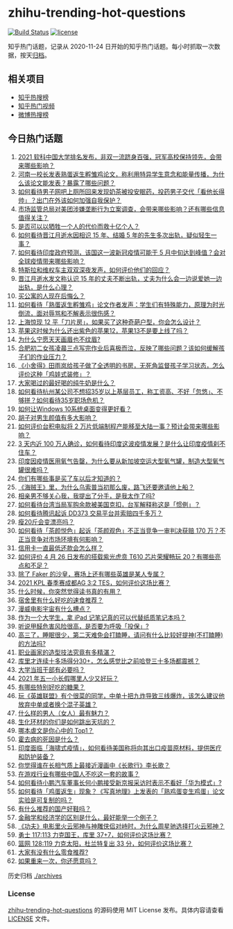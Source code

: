 # zhihu-trending-hot-questions

[![Build Status](https://github.com/justjavac/zhihu-trending-hot-questions/workflows/ci/badge.svg?branch=master)](https://github.com/justjavac/zhihu-trending-hot-questions/actions)
[![license](https://img.shields.io/github/license/justjavac/zhihu-trending-hot-questions)](https://github.com/justjavac/zhihu-trending-hot-questions/blob/master/LICENSE)

知乎热门话题，记录从 2020-11-24 日开始的知乎热门话题。每小时抓取一次数据，按天[归档](./archives)。

## 相关项目

- [知乎热搜榜](https://github.com/justjavac/zhihu-trending-top-search)
- [知乎热门视频](https://github.com/justjavac/zhihu-trending-hot-video)
- [微博热搜榜](https://github.com/justjavac/weibo-trending-hot-search)

## 今日热门话题

<!-- BEGIN -->
<!-- 最后更新时间 Tue Apr 27 2021 04:00:56 GMT+0800 (China Standard Time) -->

1. [2021
   软科中国大学排名发布，非双一流跻身百强，冠军高校保持领先，会带来哪些影响？](https://www.zhihu.com/question/456588330)
2. [河南一校长发表熟蛋返生孵雏鸡论文，称利用特异学生意念和能量传播，为什么该论文能发表？暴露了哪些问题？](https://www.zhihu.com/question/456600672)
3. [如何看待男子网吧上厕所回来发现奶茶被投安眠药，投药男子交代「看他长得帅」？出门在外该如何加强自我保护？](https://www.zhihu.com/question/456477743)
4. [市场监管总局对美团涉嫌垄断行为立案调查，会带来哪些影响？还有哪些信息值得关注？](https://www.zhihu.com/question/456670358)
5. [是否可以以牺牲一个人的代价而救十亿个人？](https://www.zhihu.com/question/382523269)
6. [如何看待晋江月逝水因相识 15 年、结婚 5
   年的先生多次出轨，疑似轻生一事？](https://www.zhihu.com/question/456456779)
7. [如何看待印度政府预测，该国这一波新冠疫情可能于 5
   月中旬达到峰值？会对全球疫情带来哪些影响？](https://www.zhihu.com/question/456604776)
8. [特斯拉和维权车主双双深夜发声，如何评价他们的回应？](https://www.zhihu.com/question/456587915)
9. [晋江月逝水发文称认识 15
   年的丈夫不断出轨，丈夫为什么会一边说爱她一边出轨，是什么心理？](https://www.zhihu.com/question/456437104)
10. [买公寓的人现在后悔么？](https://www.zhihu.com/question/292382327)
11. [如何看待「熟蛋返生孵雏鸡」论文作者发声：学生们有特殊能力，原理为时光倒流，面对辱骂和不解表示很伤感？](https://www.zhihu.com/question/456639794)
12. [上海惊现 12
    平「刀片房」，如果买了这种奇葩户型，你会怎么设计？](https://www.zhihu.com/question/455743955)
13. [苹果这时候为什么还出紫色的苹果12，苹果13不是要上线了吗？](https://www.zhihu.com/question/455759423)
14. [为什么宁愿天天画眉也不纹眉?](https://www.zhihu.com/question/360168698)
15. [合肥初二女孩凌晨三点写完作业后喜极而泣，反映了哪些问题？该如何缓解孩子们的作业压力？](https://www.zhihu.com/question/456173619)
16. [《小舍得》田雨岚给孩子做了全透明的书房，无死角监督孩子学习状态，怎么评价这种「鸡娃式装修」？](https://www.zhihu.com/question/456247026)
17. [大家喝过的最好喝的纯牛奶是什么？](https://www.zhihu.com/question/37973170)
18. [如何看待杭州某公司不想招35岁以上基层员工，称工资高、不好「忽悠」、不够拼？如何看待35岁职场危机？](https://www.zhihu.com/question/456103378)
19. [如何让Windows 10系统桌面变得更好看？](https://www.zhihu.com/question/45120814)
20. [胡子对男生颜值有多大影响？](https://www.zhihu.com/question/294511640)
21. [如何评价台积电拟将 2
    万片低端制程产能移至大陆一事？预计会带来哪些影响？](https://www.zhihu.com/question/456306249)
22. [3 天内近 100
    万人确诊，如何看待印度这波疫情发展？是什么让印度疫情刹不住车？](https://www.zhihu.com/question/456445443)
23. [印度因疫情医用氧气告罄，为什么要从新加坡空运大型氧气罐，制造大型氧气罐很难吗？](https://www.zhihu.com/question/456462365)
24. [你们有哪些事是买了车以后才知道的？](https://www.zhihu.com/question/31086102)
25. [《海贼王》里，为什么乌索普当初那么废，路飞还要邀请他上船？](https://www.zhihu.com/question/456294379)
26. [相亲男不够关心我，我提出了分手，是我太作了吗?](https://www.zhihu.com/question/455591381)
27. [如何看待台湾当局军购余款被美国克扣，台军解释称这是「惯例」？](https://www.zhihu.com/question/456602898)
28. [如何看待腾讯起诉 DD373 交易平台并索赔四千多万？](https://www.zhihu.com/question/453578487)
29. [瘦20斤会变漂亮吗？](https://www.zhihu.com/question/392591592)
30. [如何看待「茶颜悦色」起诉「茶颜观色」不正当竞争一审判决获赔 170
    万？不正当竞争对市场环境有何影响？](https://www.zhihu.com/question/456611975)
31. [信用卡一直最低还款会怎么样？](https://www.zhihu.com/question/448302850)
32. [如何评价 4 月 26 日发布的搭载紫光虎贲 T610 芯片荣耀畅玩
    20？有哪些亮点和不足？](https://www.zhihu.com/question/456604855)
33. [除了 Faker 的沙皇，赛场上还有哪些英雄是某人专属？](https://www.zhihu.com/question/443771037)
34. [2021 KPL 春季赛成都AG 3:2
    TES，如何评价这场比赛？](https://www.zhihu.com/question/456536490)
35. [什么时候，你突然觉得读书真的有用？](https://www.zhihu.com/question/453740380)
36. [宿舍里有什么好吃的速食推荐？](https://www.zhihu.com/question/451613847)
37. [漫威电影宇宙有什么槽点？](https://www.zhihu.com/question/305191364)
38. [作为一个大学生，拿 iPad 记笔记真的可以代替纸质笔记本吗？](https://www.zhihu.com/question/304770209)
39. [听说甲醛危害风险很高，是否要为呼吸「投保」?](https://www.zhihu.com/question/455436050)
40. [高三了，睡眠很少，第二天难免会打瞌睡，请问有什么比较好提神(不打瞌睡)的方法吗?](https://www.zhihu.com/question/309565178)
41. [职业画家的造型技法究竟有多精湛？](https://www.zhihu.com/question/273919371)
42. [库里才连续十多场得分30+，怎么感觉比之前哈登三十多场都震撼？](https://www.zhihu.com/question/455753569)
43. [大学当班干部有必要吗？](https://www.zhihu.com/question/295922396)
44. [2021 年五一小长假哪里人少又好玩？](https://www.zhihu.com/question/454525882)
45. [有哪些特别好吃的糖果？](https://www.zhihu.com/question/22631051)
46. [玩《英雄联盟》有个很菜的同学，中单十把九炸导致三线爆炸，该怎么建议他放弃中单或者换个混子英雄？](https://www.zhihu.com/question/452787061)
47. [什么样的男人（女人）最有魅力？](https://www.zhihu.com/question/19586915)
48. [生化环材的你们是如何跳出天坑的？](https://www.zhihu.com/question/453870771)
49. [哪本虐文是你心中的 Top1？](https://www.zhihu.com/question/419593520)
50. [霍去病的死因是什么？](https://www.zhihu.com/question/23393068)
51. [印度面临「海啸式疫情」，如何看待美国称将向其出口疫苗原材料，提供医疗和防护装备？](https://www.zhihu.com/question/456591873)
52. [你觉得谁在长相气质上最接近漫画中《长歌行》李长歌？](https://www.zhihu.com/question/454037694)
53. [在游戏行业有哪些中国人不吃这一套的故事？](https://www.zhihu.com/question/454517038)
54. [如何看待小鹏汽车董事长何小鹏接受新京报采访时表示不看好「华为模式」?](https://www.zhihu.com/question/455998211)
55. [如何看待「鸡蛋返生」现象？《写真地理》上发表的「熟鸡蛋变生鸡蛋」论文实验是可复制的吗？](https://www.zhihu.com/question/456600264)
56. [有什么推荐的国产好鞋吗？](https://www.zhihu.com/question/452510931)
57. [金融学和经济学的区别是什么，最好能举一个例子？](https://www.zhihu.com/question/390824448)
58. [《功夫》电影里火云邪神与神雕侠侣对峙时，为什么周星驰选择打火云邪神？](https://www.zhihu.com/question/29221858)
59. [勇士 117:113 力克国王，库里
    37+7，如何评价这场比赛？](https://www.zhihu.com/question/456599678)
60. [篮网 128:119 力克太阳，杜兰特复出 33
    分，如何评价这场比赛？](https://www.zhihu.com/question/456583132)
61. [大家有没有什么零食推荐?](https://www.zhihu.com/question/448037173)
62. [如果重来一次，你还愿意吗？](https://www.zhihu.com/question/455152927)

<!-- END -->

历史归档 [./archives](./archives)

### License

[zhihu-trending-hot-questions](https://github.com/justjavac/zhihu-trending-hot-questions)
的源码使用 MIT License 发布。具体内容请查看 [LICENSE](./LICENSE) 文件。
